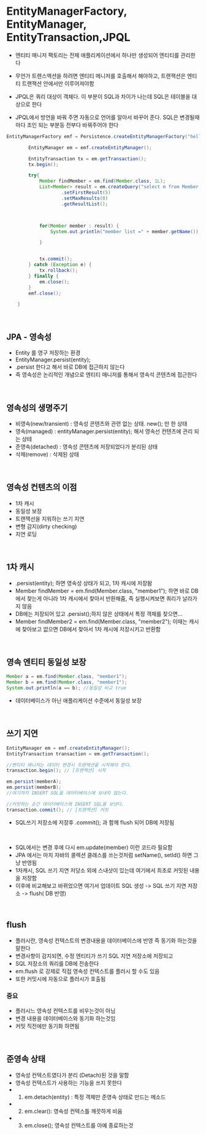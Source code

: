 # EntityManagerFactory, EntityManager, EntityTransaction,JPQL

- 엔티티 매니저 팩토리는 전체 애플리케이션에서 하나만 생성되어 엔티티를 관리한다
- 무언가 트렌스액션을 하려면 엔티티 메니저를 호출해서 해야하고, 트랜잭션은 엔티티 트랜잭션 안에서만 이루어져야함


- JPQL은 쿼리 대상이 객체다. 이 부분이 SQL과 차이가 나는데 SQL은 테이블을 대상으로 한다
- JPQL에서 방언을 바꿔 주면 자동으로 언어를 알아서 바꾸어 준다. SQL은 변경될때마다 조인 되는 부분등 전부다 바꿔주어야 한다

```java
EntityManagerFactory emf = Persistence.createEntityManagerFactory("hello");

        EntityManager em = emf.createEntityManager();

        EntityTransaction tx = em.getTransaction();
        tx.begin();

        try{
            Member findMember = em.find(Member.class, 1L);
            List<Member> result = em.createQuery("select m from Member as m", Member.class)
                    .setFirstResult(5)
                    .setMaxResults(8)
                    .getResultList();



            for(Member member : result) {
                System.out.println("member list =" + member.getName());

            }


            tx.commit();
        } catch (Exception e) {
            tx.rollback();
        } finally {
            em.close();
        }
        emf.close();

    }

```


<br>


## JPA - 영속성
- Entity 를 영구 저장하는 환경
- EntityManager.persist(entity);
- .persist 한다고 해서 바로 DB에 접근하지 않는다
- 즉 영속성은 논리적인 개념으로 엔티티 매니저를 통해서 영속석 콘텐츠에 접근한다

<br>

## 영속성의 생명주기
- 비영속(new/transient) : 영속성 콘텐츠와 관련 없는 상태. new(); 만 한 상태
- 영속(managed) : entityManager.persist(entity); 해서 영속선 컨텐츠에 관리 되는 상테
- 준영속(detached) : 영속성 콘텐츠에 저장되었다가 분리된 상태
- 삭제(remove) : 삭제된 상태

<br>

## 영속성 컨텐츠의 이점
- 1차 캐시
- 동일성 보장
- 트랜잭선을 지워하는 쓰기 지연
- 변형 감지(dirty checking)
- 지연 로딩

<br>

## 1차 캐시
- .persist(entity); 하면 영속성 상태가 되고, 1차 캐시에 저장돰
-  Member findMember = em.find(Member.class, "member1"); 하면 바로 DB 에서 찾는게 아니라 1차 캐시에서 찾아서 반환해줌, 즉 실행시켜보면 쿼리가 날라가지 않음
-  DB에는 저장되어 있고 .persist();하지 않은 상태에서 특정 객체를 찾으면...
-   Member findMember2 = em.find(Member.class, "member2"); 이때는 캐시에 찾아보고 없으면 DB에서 찾아서 1차 캐시에 저장시키고 반환함

<br>

## 영속 엔티티 동일성 보장
```java
Member a = em.find(Member.class, "member1");
Member b = em.find(Member.class, "member1");
System.out.println(a == b); //동일성 비교 true

```
- 데이터베이스가 아닌 애플리케이션 수준에서 동일성 보장

<br>

## 쓰기 지연
```java
EntityManager em = emf.createEntityManager();
EntityTransaction transaction = em.getTransaction();

//엔티티 매니저는 데이터 변경시 트랜잭션을 시작해야 한다.
transaction.begin(); // [트랜잭션] 시작

em.persist(memberA);
em.persist(memberB);
//여기까지 INSERT SQL을 데이터베이스에 보내지 않는다.

//커밋하는 순간 데이터베이스에 INSERT SQL을 보낸다.
transaction.commit(); // [트랜잭션] 커밋

```
- SQL쓰기  저장소에 저장후 .commit(); 과 함께 flush 되어 DB에 저장됨

<br>

-  SQL에서는 변경 후에 다시 em.update(member) 이런 코드라 필요함
-  JPA 에서는 마치 자바의 콜렉션 클래스를 쓰는것처럼 setName(), setId() 하면 그냥 반영됨
-  1차캐시, SQL 쓰기 지연 저당소 외에 스내샷이 있는데 여기에서 최초로 커밋된 내용을 저장함
-  이후에 비교해보고 바뀌었으면 여기서 업데이트 SQL 생성 -> SQL 쓰기 지연 저장소 -> flush( DB 반영)

<br>

## flush

- 플러시란, 영속성 컨텍스트의 변경내용을 데이터베이스에 반영 즉 동기화 하는것을 말한다
- 변경사항이 감지되면, 수정 엔티티가 쓰기 SQL 지연 저장소에 저장되고
- SQL 저장소의 쿼리를 DB에 전송한다
- em.flush 로 강제로 직접 영속성 컨텍스트를 플러시 할 수도 있음
- 또한 커밋시에 자동으로 플러시가 호출됨


### 중요
- 플러시느 영속성 컨텍스트를 비우는것이 아님
- 변경 내용을 데이터베이스와 동기화 하는것임
- 커밋 직전에만 동기화 하면됨

<br>

## 준영속 상태
- 영속성 컨텍스트였다가 분리 (Detach)된 것을 말함
- 영속성 컨텍스트가 사용하는 기능을 쓰지 못한다
- 1. em.detach(entity) : 특정 객체만 준영속 상태로 만드는 메소드
- 2. em.clear(): 영속성 컨텍스틀 깨끗하게 비움
- 3. em.close(); 영속성 컨텍스트를 아예 종료하는것

